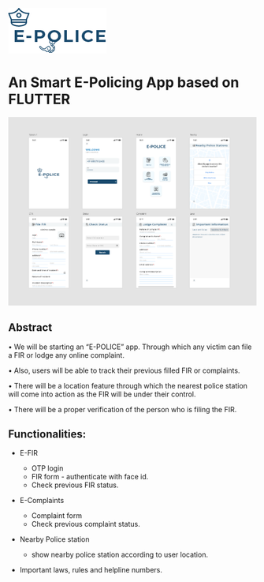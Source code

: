 ![](bg.png) 
	
# An Smart E-Policing App based on FLUTTER


![](assets/images/epolice_ss.png)



## Abstract

•	We will be starting an “E-POLICE” app. Through which any victim can file a FIR or lodge any online complaint.

•	Also, users will be able to track their previous filled FIR or complaints.

•	There will be a location feature through which the nearest police station will come into action as the FIR will be under their control.

•	There will be a proper verification of the person who is filing the FIR.




## Functionalities:
* E-FIR
    - OTP login 
    - FIR form - authenticate with face id.
	- Check previous FIR status.

* E-Complaints
    - Complaint form
    - Check previous complaint status.

* Nearby Police station
    - show nearby police station according to user location.

* Important laws, rules and helpline numbers.


